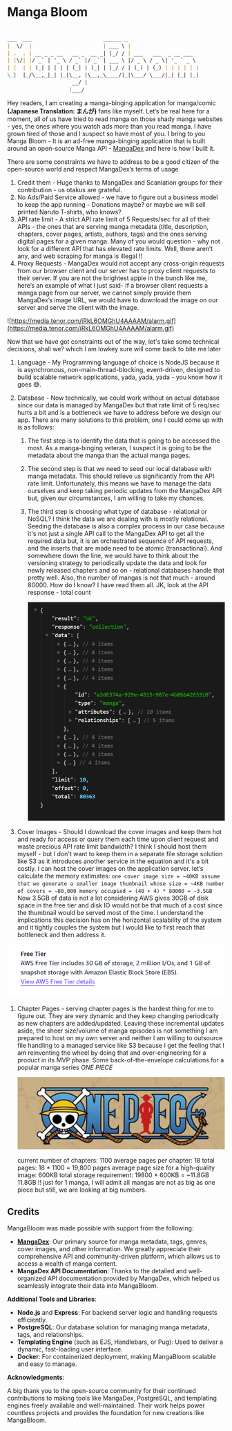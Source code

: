 # Manga Bloom

```markdown

___  ___                       ______ _                       
|  \/  |                       | ___ \ |                      
| .  . | __ _ _ __   __ _  __ _| |_/ / | ___   ___  _ __ ___  
| |\/| |/ _` | '_ \ / _` |/ _` | ___ \ |/ _ \ / _ \| '_ ` _ \ 
| |  | | (_| | | | | (_| | (_| | |_/ / | (_) | (_) | | | | | |  
\_|  |_/\__,_|_| |_|\__, |\__,_\____/|_|\___/ \___/|_| |_| |_|
                     __/ |                                    
                    |___/                                     
```

Hey readers, I am creating a manga-binging application for manga/comic **(Japanese Translation: まんが)** fans like myself.  Let’s be real here for a moment,  all of us have tried to read manga on those shady manga websites - yes, the ones where you watch ads more than you read manga. I have grown tired of those and I suspect so have most of you. I bring to you Manga Bloom - It is an ad-free manga-binging application that is built around an open-source Manga API - [MangaDex](https://api.mangadex.org/docs/) and here is how I built it.

There are some constraints we have to address to be a good citizen of the open-source world and respect MangaDex’s terms of usage

1. Credit them - Huge thanks to MangaDex and Scanlation groups for their contribution - us otakus are grateful.
2. No Ads/Paid Service allowed - we have to figure out a business model to keep the app running - Donations maybe? or maybe we will sell printed Naruto T-shirts, who knows?
3. API rate limit - A strict API rate limit of 5 Requests/sec for all of their APIs - the ones that are serving manga metadata (title, description, chapters, cover pages, artists, authors, tags) and the ones serving digital pages for a given manga. Many of you would question - why not look for a different API that has elevated rate limits. Well, there aren’t any, and web scraping for manga is illegal !!
4. Proxy Requests - MangaDex would not accept any cross-origin requests from our browser client and our server has to proxy client requests to their server. If you are not the brightest apple in the bunch like me, here’s an example of what I just said- If a browser client requests a manga page from our server, we cannot simply provide them MangaDex’s image URL, we would have to download the image on our server and serve the client with the image. 

![https://media.tenor.com/iRkL6OMGhU4AAAAM/alarm.gif](https://media.tenor.com/iRkL6OMGhU4AAAAM/alarm.gif)

Now that we have got constraints out of the way, let's take some technical decisions, shall we? which I am lowkey sure will come back to bite me later

1. Language - My Programming language of choice is NodeJS because it is asynchronous, non-main-thread-blocking, event-driven, designed to build scalable network applications, yada, yada, yada - you know how it goes 😅.
2. Database - Now technically, we could work without an actual database since our data is managed by MangaDex but that rate limit of 5 req/sec hurts a bit and is a bottleneck we have to address before we design our app. There are many solutions to this problem, one I could come up with is as follows:
    1. The first step is to identify the data that is going to be accessed the most. As a manga-binging veteran, I suspect it is going to be the metadata about the manga than the actual manga pages.
    2. The second step is that we need to seed our local database with manga metadata. This should relieve us significantly from the API rate limit.  Unfortunately, this means we have to manage the data ourselves and keep taking periodic updates from the MangaDex API but, given our circumstances, I am willing to take my chances.
    3. The third step is choosing what type of database - relational or NoSQL? I think the data we are dealing with is mostly relational. Seeding the database is also a complex process in our case because it's not just a single API call to the MangaDex API to get all the required data but, it is an orchestrated sequence of API requests, and the inserts that are made need to be atomic (transactional). And somewhere down the line, we would have to think about the versioning strategy to periodically update the data and look for newly released chapters and so on - relational databases handle that pretty well. Also, the number of mangas is not that much - around 80000. How do I know? I have read them all. JK, look at the API response - total count
        
        ![image.png](markdown/image.png)
        
3. Cover Images - Should I download the cover images and keep them hot and ready for access or query them each time upon client request and waste precious API rate limit bandwidth? I think I should host them myself - but I don't want to keep them in a separate file storage solution like S3 as it introduces another service in the equation and it's a bit costly. I can host the cover images on the application server. let’s calculate the memory estimates: 
`one cover image size = ~40KB
assume that we generate a smaller image thumbnail whose size = ~4KB
number of covers = ~80,000
memory occupied = (40 + 4) * 80000 = ~3.5GB`
Now 3.5GB of data is not a lot considering AWS gives 30GB of disk space in the free tier and disk IO would not be that much of a cost since the thumbnail would be served most of the time. I understand the implications this decision has on the horizontal scalability of the system and it tightly couples the system but I would like to first reach that bottleneck and then address it.

![image.png](markdown/image%201.png)

1. Chapter Pages - serving chapter pages is the hardest thing for me to figure out. They are very dynamic and they keep changing periodically as new chapters are added/updated. Leaving these incremental updates aside, the sheer size/volume of manga episodes is not something I am prepared to host on my own server and neither I am willing to outsource file handling to a managed service like S3 because I get the feeling that I am reinventing the wheel by doing that and over-engineering for a product in its MVP phase. Some back-of-the-envelope calculations for a popular manga series *ONE PIECE*
    
    ![image.png](markdown/image%202.png)
    
    current number of chapters: 1100
    average pages per chapter: 18
    total pages: 18 * 1100 = 19,800 pages
    average page size for a high-quality image: 600KB
    total storage requirement: 19800 * 600KB = ~11.8GB
    11.8GB !! just for 1 manga, I will admit all mangas are not as big as one piece but still, we are looking at big numbers.

## Credits

MangaBloom was made possible with support from the following:

- **[MangaDex](https://mangadex.org/)**: Our primary source for manga metadata, tags, genres, cover images, and other information. We greatly appreciate their comprehensive API and community-driven platform, which allows us to access a wealth of manga content.
- **MangaDex API Documentation**: Thanks to the detailed and well-organized API documentation provided by MangaDex, which helped us seamlessly integrate their data into MangaBloom.
  
**Additional Tools and Libraries**:

- **Node.js** and **Express**: For backend server logic and handling requests efficiently.
- **PostgreSQL**: Our database solution for managing manga metadata, tags, and relationships.
- **Templating Engine** (such as EJS, Handlebars, or Pug): Used to deliver a dynamic, fast-loading user interface.
- **Docker**: For containerized deployment, making MangaBloom scalable and easy to manage.

**Acknowledgments**:

A big thank you to the open-source community for their continued contributions to making tools like MangaDex, PostgreSQL, and templating engines freely available and well-maintained. Their work helps power countless projects and provides the foundation for new creations like MangaBloom.